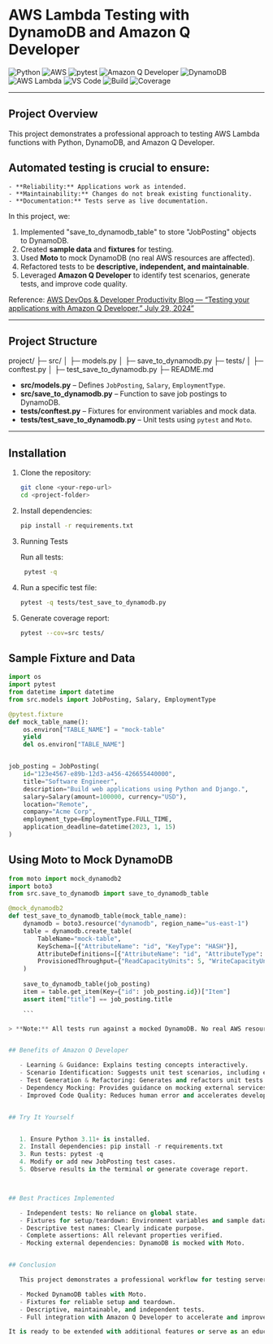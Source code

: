 # AWS Lambda Testing with DynamoDB and Amazon Q Developer

![Python](https://img.shields.io/badge/Python-3776AB?style=for-the-badge&logo=python&logoColor=white)
![AWS](https://img.shields.io/badge/AWS-FF9900?style=for-the-badge&logo=amazon-aws&logoColor=white)
![pytest](https://img.shields.io/badge/pytest-5A5A5A?style=for-the-badge&logo=pytest&logoColor=white)
![Amazon Q Developer](https://img.shields.io/badge/Amazon%20Q-FF9900?style=for-the-badge&logo=amazon-aws&logoColor=white)
![DynamoDB](https://img.shields.io/badge/DynamoDB-4053D6?style=for-the-badge&logo=amazondynamodb&logoColor=white)
![AWS Lambda](https://img.shields.io/badge/AWS%20Lambda-FF9900?style=for-the-badge&logo=aws-lambda&logoColor=white)
![VS Code](https://img.shields.io/badge/VS%20Code-007ACC?style=for-the-badge&logo=visual-studio-code&logoColor=white)
![Build](https://img.shields.io/badge/build-passing-brightgreen)
![Coverage](https://img.shields.io/badge/coverage-100%25-brightgreen)

---

## Project Overview

This project demonstrates a professional approach to testing AWS Lambda functions with Python, DynamoDB, and Amazon Q Developer.


## Automated testing is crucial to ensure:

    - **Reliability:** Applications work as intended.  
    - **Maintainability:** Changes do not break existing functionality.  
    - **Documentation:** Tests serve as live documentation.  


In this project, we:

1. Implemented "save_to_dynamodb_table" to store "JobPosting" objects to DynamoDB.  
2. Created **sample data** and **fixtures** for testing.  
3. Used **Moto** to mock DynamoDB (no real AWS resources are affected).  
4. Refactored tests to be **descriptive, independent, and maintainable**.  
5. Leveraged **Amazon Q Developer** to identify test scenarios, generate tests, and improve code quality.

Reference: [AWS DevOps & Developer Productivity Blog — “Testing your applications with Amazon Q Developer,” July 29, 2024”](https://aws.amazon.com/blogs/devops/testing-your-applications-with-amazon-q-developer/)

---

## Project Structure

project/
├─ src/
│ 	├─ models.py
│ 	├─ save_to_dynamodb.py
├─ tests/
│ 	├─ conftest.py
│ 	├─ test_save_to_dynamodb.py
├─ README.md




- **src/models.py** – Defines `JobPosting`, `Salary`, `EmploymentType`.  
- **src/save_to_dynamodb.py** – Function to save job postings to DynamoDB.  
- **tests/conftest.py** – Fixtures for environment variables and mock data.  
- **tests/test_save_to_dynamodb.py** – Unit tests using `pytest` and `Moto`.  

---


## Installation

1. Clone the repository:

   ```bash
   git clone <your-repo-url>
   cd <project-folder>
   ```
2. Install dependencies:

   ```bash	
   pip install -r requirements.txt
   ```

3. Running Tests

      Run all tests:

   ```bash
	pytest -q
   ```
4. Run a specific test file:

   ```bash
   pytest -q tests/test_save_to_dynamodb.py
   ```
5. Generate coverage report:

   ```bash
   pytest --cov=src tests/
   ```


## Sample Fixture and Data

```python
import os
import pytest
from datetime import datetime
from src.models import JobPosting, Salary, EmploymentType

@pytest.fixture
def mock_table_name():
    os.environ["TABLE_NAME"] = "mock-table"
    yield
    del os.environ["TABLE_NAME"]


job_posting = JobPosting(
    id="123e4567-e89b-12d3-a456-426655440000",
    title="Software Engineer",
    description="Build web applications using Python and Django.",
    salary=Salary(amount=100000, currency="USD"),
    location="Remote",
    company="Acme Corp",
    employment_type=EmploymentType.FULL_TIME,
    application_deadline=datetime(2023, 1, 15)
)
```

## Using Moto to Mock DynamoDB

```python
from moto import mock_dynamodb2
import boto3
from src.save_to_dynamodb import save_to_dynamodb_table

@mock_dynamodb2
def test_save_to_dynamodb_table(mock_table_name):
    dynamodb = boto3.resource("dynamodb", region_name="us-east-1")
    table = dynamodb.create_table(
        TableName="mock-table",
        KeySchema=[{"AttributeName": "id", "KeyType": "HASH"}],
        AttributeDefinitions=[{"AttributeName": "id", "AttributeType": "S"}],
        ProvisionedThroughput={"ReadCapacityUnits": 5, "WriteCapacityUnits": 5},
    )
  
    save_to_dynamodb_table(job_posting)
    item = table.get_item(Key={"id": job_posting.id})["Item"]
    assert item["title"] == job_posting.title

	```

> **Note:** All tests run against a mocked DynamoDB. No real AWS resources are affected.


## Benefits of Amazon Q Developer

   - Learning & Guidance: Explains testing concepts interactively.
   - Scenario Identification: Suggests unit test scenarios, including edge cases.
   - Test Generation & Refactoring: Generates and refactors unit tests for clarity.
   - Dependency Mocking: Provides guidance on mocking external services.
   - Improved Code Quality: Reduces human error and accelerates development.


## Try It Yourself


   1. Ensure Python 3.11+ is installed.
   2. Install dependencies: pip install -r requirements.txt
   3. Run tests: pytest -q
   4. Modify or add new JobPosting test cases.
   5. Observe results in the terminal or generate coverage report.



## Best Practices Implemented

   - Independent tests: No reliance on global state.
   - Fixtures for setup/teardown: Environment variables and sample data.
   - Descriptive test names: Clearly indicate purpose.
   - Complete assertions: All relevant properties verified.
   - Mocking external dependencies: DynamoDB is mocked with Moto.


## Conclusion

   This project demonstrates a professional workflow for testing serverless Python applications:

   - Mocked DynamoDB tables with Moto.
   - Fixtures for reliable setup and teardown.
   - Descriptive, maintainable, and independent tests.
   - Full integration with Amazon Q Developer to accelerate and improve test writing.

It is ready to be extended with additional features or serve as an educational example for testing AWS Lambda functions.
